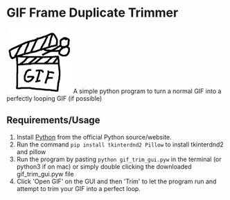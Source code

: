 # GIF Frame Duplicate Trimmer
<img src="gif_trim_logo.png" alt="GIF Duplicate Trimmer Logo" width="150" height="150"/> A simple python program to turn a normal GIF into a perfectly looping GIF (if possible)
## Requirements/Usage
1. Install [Python](https://www.python.org/) from the official Python source/website.
2. Run the command ```pip install tkinterdnd2 Pillow``` to install tkinterdnd2 and pillow
3. Run the program by pasting ```python gif_trim_gui.pyw``` in the terminal (or python3 if on mac) or simply double clicking the downloaded gif_trim_gui.pyw file
4. Click 'Open GIF' on the GUI and then 'Trim' to let the program run and attempt to trim your GIF into a perfect loop.
